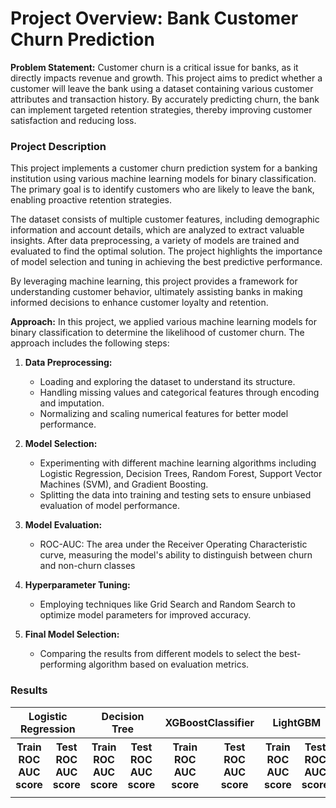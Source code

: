 # Project Overview: Bank Customer Churn Prediction

**Problem Statement:**
Customer churn is a critical issue for banks, as it directly impacts revenue and growth. This project aims to predict whether a customer will leave the bank using a dataset containing various customer attributes and transaction history. By accurately predicting churn, the bank can implement targeted retention strategies, thereby improving customer satisfaction and reducing loss.


### Project Description

This project implements a customer churn prediction system for a banking institution using various machine learning models for binary classification. The primary goal is to identify customers who are likely to leave the bank, enabling proactive retention strategies. 

The dataset consists of multiple customer features, including demographic information and account details, which are analyzed to extract valuable insights. After data preprocessing, a variety of models are trained and evaluated to find the optimal solution. The project highlights the importance of model selection and tuning in achieving the best predictive performance.

By leveraging machine learning, this project provides a framework for understanding customer behavior, ultimately assisting banks in making informed decisions to enhance customer loyalty and retention.


**Approach:**
In this project, we applied various machine learning models for binary classification to determine the likelihood of customer churn. The approach includes the following steps:

1. **Data Preprocessing:** 
   - Loading and exploring the dataset to understand its structure.
   - Handling missing values and categorical features through encoding and imputation.
   - Normalizing and scaling numerical features for better model performance.

2. **Model Selection:**
   - Experimenting with different machine learning algorithms including Logistic Regression, Decision Trees, Random Forest, Support Vector Machines (SVM), and Gradient Boosting.
   - Splitting the data into training and testing sets to ensure unbiased evaluation of model performance.

3. **Model Evaluation:**
   - ROC-AUC: The area under the Receiver Operating Characteristic curve, measuring the model's ability to distinguish between churn and non-churn classes

5. **Hyperparameter Tuning:**
   - Employing techniques like Grid Search and Random Search to optimize model parameters for improved accuracy.

6. **Final Model Selection:**
   - Comparing the results from different models to select the best-performing algorithm based on evaluation metrics.
  

### Results

<table>
  <tr>
    <th colspan="2">Logistic Regression</th>
    <th colspan="2">Decision Tree</th>
    <th colspan="2">XGBoostClassifier</th>
    <th colspan="2">LightGBM</th>
    <th colspan="2">KNN</th>
    <th colspan="2">SVM</th>
  </tr>
  <tr>
    <th>Train ROC AUC score</th>
    <th>Test ROC AUC score</th>
    <th>Train ROC AUC score</th>
    <th>Test ROC AUC score</th>
    <th>Train ROC AUC score</th>
    <th>Test ROC AUC score</th>
    <th>Train ROC AUC score</th>
    <th>Test ROC AUC score</th>
    <th>Train ROC AUC score</th>
    <th>Test ROC AUC score</th>
    <th>Train ROC AUC score</th>
    <th>Test ROC AUC score</th>
  </tr>
  <tr>
    <td></td>
    <td></td>
    <td></td>
    <td></td>
    <td></td>
    <td></td>
    <td></td>
    <td></td>
    <td></td>
    <td></td>
    <td></td>
    <td></td>
  </tr>
</table>


